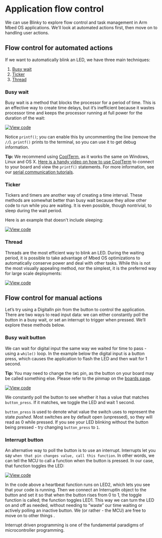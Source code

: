 # Application flow control

We can use Blinky to explore flow control and task management in Arm Mbed OS applications. We'll look at automated actions first, then move on to handling user actions.

## Flow control for automated actions

If we want to automatically blink an LED, we have three main techniques:

1. [Busy wait](#busy-wait)
1. [Ticker](#ticker)
1. [Thread](#thread)

### Busy wait

Busy wait is a method that blocks the processor for a period of time. This is an effective way to create time delays, but it’s inefficient because it wastes processor time and keeps the processor running at full power for the duration of the wait:

[![View code](https://www.mbed.com/embed/?url=https://github.com/ARMmbed/mbed-os-examples-docs_only/tree/v5.13/Flow-Control/Busy-Wait)](https://github.com/ARMmbed/mbed-os-examples-docs_only/blob/v5.13/Flow-Control/Busy-Wait/main.cpp)

Notice `printf()`; you can enable this by uncommenting the line (remove the `//`). `printf()` prints to the terminal, so you can use it to get debug information.

<span class="tips">**Tip:** We recommend using [CoolTerm](http://freeware.the-meiers.org/), as it works the same on Windows, Linux and OS X. [Here is a handy video on how to use CoolTerm](https://www.youtube.com/watch?v=jAMTXK9HjfU) to connect to your board and view the `printf()` statements. For more information, see our [serial communication tutorials](../tutorials/serial-communication.html).</span>

### Ticker

Tickers and timers are another way of creating a time interval. These methods are somewhat better than busy wait because they allow other code to run while you are waiting. It is even possible, though nontrivial, to sleep during the wait period.

Here is an example that doesn't include sleeping:

[![View code](https://www.mbed.com/embed/?url=https://github.com/ARMmbed/mbed-os-examples-docs_only/tree/v5.13/Flow-Control/Ticker)](https://github.com/ARMmbed/mbed-os-examples-docs_only/blob/v5.13/Flow-Control/Ticker/main.cpp)

### Thread

Threads are the most efficient way to blink an LED. During the waiting period, it is possible to take advantage of Mbed OS optimizations to automatically conserve power and deal with other tasks. While this is not the most visually appealing method, nor the simplest, it is the preferred way for large scale deployments:

[![View code](https://www.mbed.com/embed/?url=https://github.com/ARMmbed/mbed-os-examples-docs_only/tree/v5.13/Flow-Control/Thread)](https://github.com/ARMmbed/mbed-os-examples-docs_only/blob/v5.13/Flow-Control/Thread/main.cpp)

## Flow control for manual actions

Let’s try using a DigitalIn pin from the button to control the application. There are two ways to read input data: we can either constantly poll the button in a busy wait, or set an interrupt to trigger when pressed. We’ll explore these methods below.

### Busy wait button

We can wait for digital input the same way we waited for time to pass - using a `while()` loop. In the example below the digital input is a button press, which causes the application to flash the LED and then wait for 1 second.

<span class="tips">**Tip:** You may need to change the `SW1` pin, as the button on your board may be called something else. Please refer to the pinmap on the [boards page](https://os.mbed.com/platforms/).</span>

[![View code](https://www.mbed.com/embed/?url=https://github.com/ARMmbed/mbed-os-examples-docs_only/tree/v5.13/Flow-Control/Busy-Wait-Button)](https://github.com/ARMmbed/mbed-os-examples-docs_only/blob/v5.13/Flow-Control/Busy-Wait-Button/main.cpp)

We constantly poll the button to see whether it has a value that matches `button_press`. If it matches, we toggle the LED and wait 1 second.

`button_press` is used to denote what value the switch uses to represent the state *pushed*. Most switches are by default open (unpressed), so they will read as 0 while pressed. If you see your LED blinking without the button being pressed - try changing `button_press` to `1`.

### Interrupt button

An alternative way to poll the button is to use an interrupt. Interrupts let you say `when that pin changes value, call this function`. In other words, we can tell the MCU to call a function when the button is pressed. In our case, that function toggles the LED:

[![View code](https://www.mbed.com/embed/?url=https://github.com/ARMmbed/mbed-os-examples-docs_only/tree/v5.13/Flow-Control/Interrupt-Button)](https://github.com/ARMmbed/mbed-os-examples-docs_only/blob/v5.13/Flow-Control/Interrupt-Button/main.cpp)

In the code above a heartbeat function runs on LED2, which lets you see that your code is running. Then we connect an InterruptIn object to the button and set it so that when the button rises from 0 to 1, the toggle function is called; the function toggles LED1. This way we can turn the LED on and off as needed, without needing to “waste” our time waiting or actively polling an inactive button. We (or rather - the MCU) are free to move on to other things .

Interrupt driven programming is one of the fundamental paradigms of microcontroller programming.
